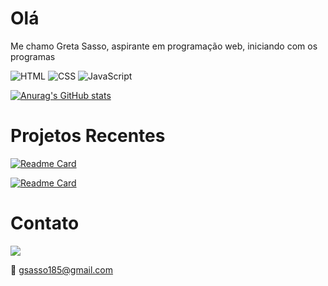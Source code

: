 # Olá

Me chamo Greta Sasso, aspirante em programação web, iniciando com os programas

![HTML](https://img.shields.io/badge/HTML5-E34F26?style=for-the-badge&logo=html5&logoColor=white)
![CSS](https://img.shields.io/badge/CSS3-1572B6?style=for-the-badge&logo=css3&logoColor=white)
![JavaScript](https://img.shields.io/badge/JavaScript-323330?style=for-the-badge&logo=javascript&logoColor=F7DF1E)

[![Anurag's GitHub stats](https://github-readme-stats.vercel.app/api?username=gretasasso18&theme=dark)](https://github.com/anuraghazra/github-readme-stats)

# Projetos Recentes
[![Readme Card](https://github-readme-stats.vercel.app/api/pin/?username=gretasasso18&repo=greta.github.io)](https://github.com/gretasasso18/greta.github.io.git)

[![Readme Card](https://github-readme-stats.vercel.app/api/pin/?username=gretasasso18&repo=maratona-explorer)](https://github.com/gretasasso18/maratona-explorer.git)

# Contato
[<img src='https://img.shields.io/badge/LinkedIn-0077B5?style=for-the-badge&logo=linkedin&logoColor=white'>](https://www.linkedin.com/in/greta-sasso-374aa890)

📧 gsasso185@gmail.com
